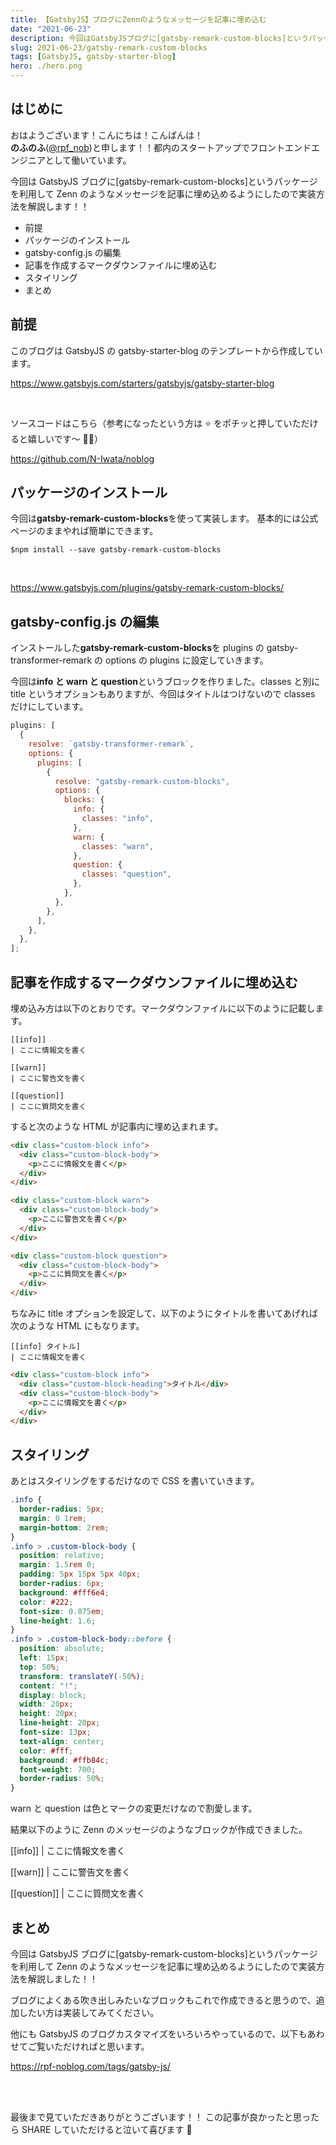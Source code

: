 ```yaml
---
title: 【GatsbyJS】ブログにZennのようなメッセージを記事に埋め込む
date: "2021-06-23"
description: 今回はGatsbyJSブログに[gatsby-remark-custom-blocks]というパッケージを利用してZennのようなメッセージを記事に埋め込めるようにしたので実装方法を解説します！！
slug: 2021-06-23/gatsby-remark-custom-blocks
tags: [GatsbyJS, gatsby-starter-blog]
hero: ./hero.png
---
```


## はじめに

おはようございます！こんにちは！こんばんは！<br>
**のふのふ**([@rpf_nob](https://twitter.com/rpf_nob))と申します！！都内のスタートアップでフロントエンドエンジニアとして働いています。

今回は GatsbyJS ブログに[gatsby-remark-custom-blocks]というパッケージを利用して Zenn のようなメッセージを記事に埋め込めるようにしたので実装方法を解説します！！

- 前提
- パッケージのインストール
- gatsby-config.js の編集
- 記事を作成するマークダウンファイルに埋め込む
- スタイリング
- まとめ

## 前提

このブログは GatsbyJS の gatsby-starter-blog のテンプレートから作成しています。

https://www.gatsbyjs.com/starters/gatsbyjs/gatsby-starter-blog

<br/>

ソースコードはこちら（参考になったという方は ⭐️ をポチッと押していただけると嬉しいです〜 🙇‍♂️）

https://github.com/N-Iwata/noblog

## パッケージのインストール

今回は**gatsby-remark-custom-blocks**を使って実装します。
基本的には公式ページのままやれば簡単にできます。

```
$npm install --save gatsby-remark-custom-blocks
```

<br>

https://www.gatsbyjs.com/plugins/gatsby-remark-custom-blocks/

## gatsby-config.js の編集

インストールした**gatsby-remark-custom-blocks**を plugins の gatsby-transformer-remark の options の plugins に設定していきます。

今回は**info と warn と question**というブロックを作りました。classes と別に title というオプションもありますが、今回はタイトルはつけないので classes だけにしています。

```js:title=gatsby-config.js
plugins: [
  {
    resolve: `gatsby-transformer-remark`,
    options: {
      plugins: [
        {
          resolve: "gatsby-remark-custom-blocks",
          options: {
            blocks: {
              info: {
                classes: "info",
              },
              warn: {
                classes: "warn",
              },
              question: {
                classes: "question",
              },
            },
          },
        },
      ],
    },
  },
];
```

## 記事を作成するマークダウンファイルに埋め込む

埋め込み方は以下のとおりです。マークダウンファイルに以下のように記載します。

```
[[info]]
| ここに情報文を書く

[[warn]]
| ここに警告文を書く

[[question]]
| ここに質問文を書く
```

すると次のような HTML が記事内に埋め込まれます。

```html
<div class="custom-block info">
  <div class="custom-block-body">
    <p>ここに情報文を書く</p>
  </div>
</div>

<div class="custom-block warn">
  <div class="custom-block-body">
    <p>ここに警告文を書く</p>
  </div>
</div>

<div class="custom-block question">
  <div class="custom-block-body">
    <p>ここに質問文を書く</p>
  </div>
</div>
```

ちなみに title オプションを設定して、以下のようにタイトルを書いてあげれば次のような HTML にもなります。

```
[[info] タイトル]
| ここに情報文を書く
```

```HTML
<div class="custom-block info">
  <div class="custom-block-heading">タイトル</div>
  <div class="custom-block-body">
    <p>ここに情報文を書く</p>
  </div>
</div>
```

## スタイリング

あとはスタイリングをするだけなので CSS を書いていきます。

```css
.info {
  border-radius: 5px;
  margin: 0 1rem;
  margin-bottom: 2rem;
}
.info > .custom-block-body {
  position: relative;
  margin: 1.5rem 0;
  padding: 5px 15px 5px 40px;
  border-radius: 6px;
  background: #fff6e4;
  color: #222;
  font-size: 0.875em;
  line-height: 1.6;
}
.info > .custom-block-body::before {
  position: absolute;
  left: 15px;
  top: 50%;
  transform: translateY(-50%);
  content: "!";
  display: block;
  width: 20px;
  height: 20px;
  line-height: 20px;
  font-size: 13px;
  text-align: center;
  color: #fff;
  background: #ffb84c;
  font-weight: 700;
  border-radius: 50%;
}
```

warn と question は色とマークの変更だけなので割愛します。

結果以下のように Zenn のメッセージのようなブロックが作成できました。

[[info]]
| ここに情報文を書く

[[warn]]
| ここに警告文を書く

[[question]]
| ここに質問文を書く

## まとめ

今回は GatsbyJS ブログに[gatsby-remark-custom-blocks]というパッケージを利用して Zenn のようなメッセージを記事に埋め込めるようにしたので実装方法を解説しました！！

ブログによくある吹き出しみたいなブロックもこれで作成できると思うので、追加したい方は実装してみてください。

他にも GatsbyJS のブログカスタマイズをいろいろやっているので、以下もあわせてご覧いただければと思います。

https://rpf-noblog.com/tags/gatsby-js/

<br>
<br>

最後まで見ていただきありがとうございます！！
この記事が良かったと思ったら SHARE していただけると泣いて喜びます 🤣
